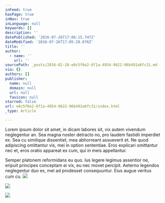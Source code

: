 ```yaml
---
inFeed: true
hasPage: true
inNav: true
inLanguage: null
keywords: []
description: ''
datePublished: '2016-07-26T17:06:15.747Z'
dateModified: '2016-07-26T17:05:28.076Z'
title: ''
author:
  - name: ''
    url: ''
sourcePath: _posts/2016-02-28-e0c5f6e2-8f1a-4954-9622-96b491a6fc31.md
via: {}
authors: []
publisher:
  name: null
  domain: null
  url: null
  favicon: null
starred: false
url: e0c5f6e2-8f1a-4954-9622-96b491a6fc31/index.html
_type: Article

---
```

Lorem ipsum dolor sit amet, in dicam labores sit, vix autem vivendum neglegentur an. Sea magna noster detracto no, pro laudem fastidii imperdiet ex. Sea cu similique dissentiet, mea abhorreant assueverit et. Ne quod adipiscing omittantur vis, mei in option sententiae. Eros explicari omittantur nec et, eros oratio appareat ex cum, qui in meis appellantur. 

Semper platonem reformidans eu quo. Ius legere legimus assentior ne, eripuit principes conceptam ei vix, eu nec movet percipit. Aeterno legendos neglegentur duo ex, mel ad prodesset consequuntur. Eius augue veritus cum cu.
![](https://s3-us-west-2.amazonaws.com/the-grid-img/p/5de8a115241635a68d6f492d58ccfa22adcee765.png)

  
![](https://the-grid-user-content.s3-us-west-2.amazonaws.com/536adc50-74ea-4835-9a37-a2a25f87903e.PNG)

  
![](https://the-grid-user-content.s3-us-west-2.amazonaws.com/14c3402d-10f8-4fe3-8c63-94f442e89a16.PNG)